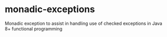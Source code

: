 # monadic-exceptions
Monadic exception to assist in handling use of checked exceptions in Java 8+ functional programming
